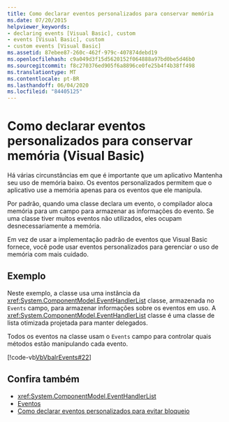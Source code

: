 ```yaml
---
title: Como declarar eventos personalizados para conservar memória
ms.date: 07/20/2015
helpviewer_keywords:
- declaring events [Visual Basic], custom
- events [Visual Basic], custom
- custom events [Visual Basic]
ms.assetid: 87ebee87-260c-462f-979c-407874debd19
ms.openlocfilehash: c9a049d3f15d5620152f064888a97bd0be5d46b0
ms.sourcegitcommit: f8c270376ed905f6a8896ce0fe25b4f4b38ff498
ms.translationtype: MT
ms.contentlocale: pt-BR
ms.lasthandoff: 06/04/2020
ms.locfileid: "84405125"
---
```

# <a name="how-to-declare-custom-events-to-conserve-memory-visual-basic"></a>Como declarar eventos personalizados para conservar memória (Visual Basic)
Há várias circunstâncias em que é importante que um aplicativo Mantenha seu uso de memória baixo. Os eventos personalizados permitem que o aplicativo use a memória apenas para os eventos que ele manipula.  
  
 Por padrão, quando uma classe declara um evento, o compilador aloca memória para um campo para armazenar as informações do evento. Se uma classe tiver muitos eventos não utilizados, eles ocupam desnecessariamente a memória.  
  
 Em vez de usar a implementação padrão de eventos que Visual Basic fornece, você pode usar eventos personalizados para gerenciar o uso de memória com mais cuidado.  
  
## <a name="example"></a>Exemplo  
 Neste exemplo, a classe usa uma instância da <xref:System.ComponentModel.EventHandlerList> classe, armazenada no `Events` campo, para armazenar informações sobre os eventos em uso. A <xref:System.ComponentModel.EventHandlerList> classe é uma classe de lista otimizada projetada para manter delegados.  
  
 Todos os eventos na classe usam o `Events` campo para controlar quais métodos estão manipulando cada evento.  
  
 [!code-vb[VbVbalrEvents#22](~/samples/snippets/visualbasic/VS_Snippets_VBCSharp/VbVbalrEvents/VB/Class1.vb#22)]  
  
## <a name="see-also"></a>Confira também

- <xref:System.ComponentModel.EventHandlerList>
- [Eventos](index.md)
- [Como declarar eventos personalizados para evitar bloqueio](how-to-declare-custom-events-to-avoid-blocking.md)

